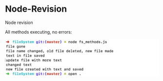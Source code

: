 # Node-Revision
Node revision

All methods executing, no errors:

![all methods working](https://github.com/Lauren-Brett/Node-Revision/blob/master/images/all-methods-working.png)
